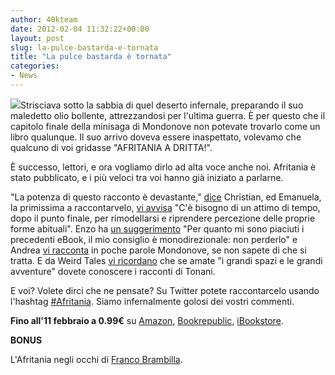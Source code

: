 ```yaml
---
author: 40kteam
date: 2012-02-04 11:32:22+00:00
layout: post
slug: la-pulce-bastarda-e-tornata
title: "La pulce bastarda è tornata"
categories:
- News
---
```


![](http://quarantak.wpengine.com/wp-content/uploads/2012/02/tonani-afritania3.png)Strisciava sotto la sabbia di quel deserto infernale, preparando il suo maledetto olio bollente, attrezzandosi per l'ultima guerra. È per questo che il capitolo finale della minisaga di Mondonove non potevate trovarlo come un libro qualunque. Il suo arrivo doveva essere inaspettato, volevamo che qualcuno di voi gridasse "AFRITANIA A DRITTA!".

È successo, lettori, e ora vogliamo dirlo ad alta voce anche noi. Afritania è stato pubblicato, e i più veloci tra voi hanno già iniziato a parlarne.

"La potenza di questo racconto è devastante," [dice](http://www.amazon.it/review/R1VEI260I2Q3TO/ref=cm_cr_dp_perm?ie=UTF8&ASIN=B0073YAQKA&nodeID=818937031&tag=&linkCode=) Christian, ed Emanuela, la primissima a raccontarvelo, [vi avvisa](http://www.amazon.it/review/R2PSJTTMF9Z1ON/ref=cm_cr_dp_perm?ie=UTF8&ASIN=B0073YAQKA&nodeID=818937031&tag=&linkCode=) "C'è bisogno di un attimo di tempo, dopo il punto finale, per rimodellarsi e riprendere percezione delle proprie forme abituali". Enzo ha [un suggerimento](http://enzomilano.wordpress.com/2012/01/31/afritania/) "Per quanto mi sono piaciuti i precedenti eBook, il mio consiglio è monodirezionale: non perderlo" e Andrea [vi racconta](http://aleonelli.blogspot.com/2012/02/afritania-dario-tonani.html) in poche parole Mondonove, se non sapete di che si tratta. E da Weird Tales [vi ricordano](http://www.weirdtales.it/index.php?option=com_content&view=article&id=175%3Ala-fine-di-mondonove&catid=44%3Anotizie-dalla-citta-fantasma&Itemid=126) che se amate "i grandi spazi e le grandi avventure" dovete conoscere i racconti di Tonani.

E voi? Volete dirci che ne pensate? Su Twitter potete raccontarcelo usando l'hashtag [#Afritania](https://twitter.com/#!/search/%23Afritania). Siamo infernalmente golosi dei vostri commenti.

**Fino all'11 febbraio a 0.99€** su [Amazon](http://www.amazon.it/Afritania-Mondonove-ebook/dp/B0073YAQKA/ref=zg_bs_digital-text_86), [Bookrepublic](http://www.bookrepublic.it/book/9788865860922-afritania/), [iBookstore](http://itunes.apple.com/it/book/afritania/id499560278?mt=11&affId=1507406).

**BONUS**

L'Afritania negli occhi di [Franco Brambilla](http://francobrambilla.com/artwork/2231640_Robredo_VS_Afritania.html).
